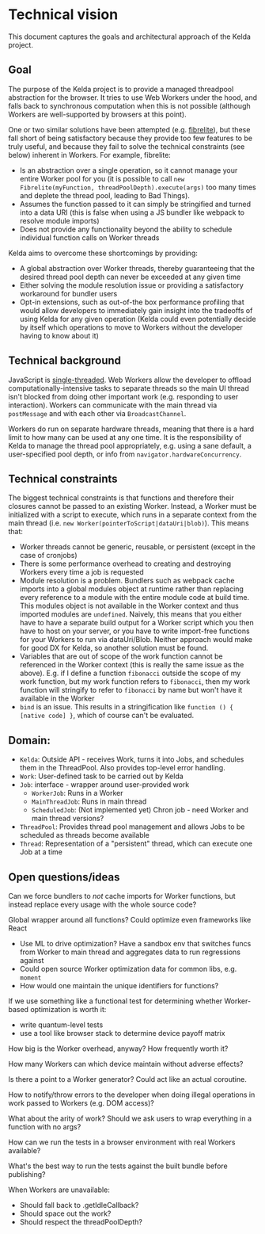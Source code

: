 # Technical vision

This document captures the goals and architectural approach of the Kelda project.

## Goal

The purpose of the Kelda project is to provide a managed threadpool abstraction for the browser. It tries to use Web Workers under the hood, and falls back to synchronous computation when this is not possible (although Workers are well-supported by browsers at this point).

One or two similar solutions have been attempted (e.g. [fibrelite](https://github.com/jameslmilner/fibrelite)), but these fall short of being satisfactory because they provide too few features to be truly useful, and because they fail to solve the technical constraints (see below) inherent in Workers. For example, fibrelite:

- Is an abstraction over a single operation, so it cannot manage your entire Worker pool for you (it is possible to call `new Fibrelite(myFunction, threadPoolDepth).execute(args)` too many times and deplete the thread pool, leading to Bad Things).
- Assumes the function passed to it can simply be stringified and turned into a data URI (this is false when using a JS bundler like webpack to resolve module imports)
- Does not provide any functionality beyond the ability to schedule individual function calls on Worker threads

Kelda aims to overcome these shortcomings by providing:

- A global abstraction over Worker threads, thereby guaranteeing that the desired thread pool depth can never be exceeded at any given time
- Either solving the module resolution issue or providing a satisfactory workaround for bundler users
- Opt-in extensions, such as out-of-the box performance profiling that would allow developers to immediately gain insight into the tradeoffs of using Kelda for any given operation (Kelda could even potentially decide by itself which operations to move to Workers without the developer having to know about it)

## Technical background

JavaScript is [single-threaded](https://developer.mozilla.org/en-US/docs/Glossary/Main_thread). Web Workers allow the developer to offload computationally-intensive tasks to separate threads so the main UI thread isn't blocked from doing other important work (e.g. responding to user interaction). Workers can communicate with the main thread via `postMessage` and with each other via `BroadcastChannel`.

Workers do run on separate hardware threads, meaning that there is a hard limit to how many can be used at any one time. It is the responsibility of Kelda to manage the thread pool appropriately, e.g. using a sane default, a user-specified pool depth, or info from `navigator.hardwareConcurrency`.

## Technical constraints

The biggest technical constraints is that functions and therefore their closures cannot be passed to an existing Worker. Instead, a Worker must be initialized with a script to execute, which runs in a separate context from the main thread (i.e. `new Worker(pointerToScript|dataUri|blob)`). This means that:

- Worker threads cannot be generic, reusable, or persistent (except in the case of cronjobs)
- There is some performance overhead to creating and destroying Workers every time a job is requested
- Module resolution is a problem. Bundlers such as webpack cache imports into a global modules object at runtime rather than replacing every reference to a module with the entire module code at build time. This modules object is not available in the Worker context and thus imported modules are `undefined`. Naively, this means that you either have to have a separate build output for a Worker script which you then have to host on your server, or you have to write import-free functions for your Workers to run via dataUri/Blob. Neither approach would make for good DX for Kelda, so another solution must be found.
- Variables that are out of scope of the work function cannot be referenced in the Worker context (this is really the same issue as the above). E.g. if I define a function `fibonacci` outside the scope of my work function, but my work function refers to `fibonacci`, then my work function will stringify to refer to `fibonacci` by name but won't have it available in the Worker
- `bind` is an issue. This results in a stringification like `function () { [native code] }`, which of course can't be evaluated.

## Domain:

- `Kelda`: Outside API - receives Work, turns it into Jobs, and schedules them in the ThreadPool. Also provides top-level error handling.
- `Work`: User-defined task to be carried out by Kelda
- `Job`: interface - wrapper around user-provided work
  - `WorkerJob`: Runs in a Worker
  - `MainThreadJob`: Runs in main thread
  - `ScheduledJob`: (Not implemented yet) Chron job - need Worker and main thread versions?
- `ThreadPool`: Provides thread pool management and allows Jobs to be scheduled as threads become available
- `Thread`: Representation of a "persistent" thread, which can execute one Job at a time

## Open questions/ideas

Can we force bundlers to _not_ cache imports for Worker functions, but instead replace every usage with the whole source code?

Global wrapper around all functions? Could optimize even frameworks like React

- Use ML to drive optimization? Have a sandbox env that switches funcs from Worker to main thread and aggregates data to run regressions against
- Could open source Worker optimization data for common libs, e.g. `moment`
- How would one maintain the unique identifiers for functions?

If we use something like a functional test for determining whether Worker-based optimization is worth it:

- write quantum-level tests
- use a tool like browser stack to determine device payoff matrix

How big is the Worker overhead, anyway? How frequently worth it?

How many Workers can which device maintain without adverse effects?

Is there a point to a Worker generator? Could act like an actual coroutine.

How to notify/throw errors to the developer when doing illegal operations in work passed to Workers (e.g. DOM access)?

What about the arity of work? Should we ask users to wrap everything in a function with no args?

How can we run the tests in a browser environment with real Workers available?

What's the best way to run the tests against the built bundle before publishing?

When Workers are unavailable:

- Should fall back to .getIdleCallback?
- Should space out the work?
- Should respect the threadPoolDepth?

